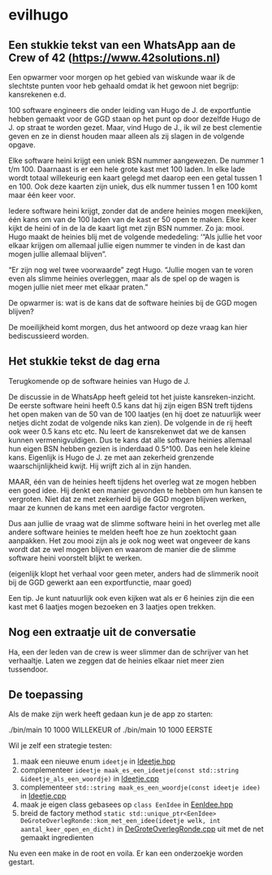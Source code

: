 # evilhugo

## Een stukkie tekst van een WhatsApp aan de Crew of 42 (https://www.42solutions.nl)

Een opwarmer voor morgen op het gebied van wiskunde waar ik de slechtste punten voor heb gehaald omdat ik het gewoon niet begrijp: kansrekenen e.d.

100 software engineers die onder leiding van Hugo de J. de exportfuntie hebben gemaakt voor de GGD staan op het punt op door dezelfde Hugo de J. op straat te worden gezet. Maar, vind Hugo de J., ik wil ze best clementie geven en ze in dienst houden maar alleen als zij slagen in de volgende opgave.

Elke software heini krijgt een uniek BSN nummer aangewezen. De nummer 1 t/m 100. Daarnaast is er een hele grote kast met 100 laden. In elke lade wordt totaal willekeurig een kaart gelegd met daarop een een getal tussen 1 en 100. Ook deze kaarten zijn uniek, dus elk nummer tussen 1 en 100 komt maar één keer voor.

Iedere software heini krijgt, zonder dat de andere heinies mogen meekijken, één kans om van de 100 laden van de kast er 50 open te maken. Elke keer kijkt de heini of in de la de kaart ligt met zijn BSN nummer. Zo ja: mooi. Hugo maakt de heinies blij met de volgende mededeling: ‘“Als jullie het voor elkaar krijgen om allemaal jullie eigen nummer te vinden in de kast dan mogen jullie allemaal blijven”.

“Er zijn nog wel twee voorwaarde” zegt Hugo. “Jullie mogen van te voren even als slimme heinies overleggen, maar als de spel op de wagen is mogen jullie niet meer met elkaar praten.” 

De opwarmer is: wat is de kans dat de software heinies bij de GGD mogen blijven? 


De moeilijkheid komt morgen, dus het antwoord op deze vraag kan hier bediscussieerd worden.

## Het stukkie tekst de dag erna

Terugkomende op de software heinies van Hugo de J.

De discussie in de WhatsApp heeft geleid tot het juiste kansreken-inzicht. De eerste software heini heeft 0.5 kans dat hij zijn eigen BSN treft tijdens het open maken van de 50 van de 100 laatjes (en hij doet ze natuurlijk weer netjes dicht zodat de volgende niks kan zien). De volgende in de rij heeft ook weer 0.5 kans etc etc. Nu leert de kansrekenwet dat we de kansen kunnen vermenigvuldigen. Dus te kans dat alle software heinies allemaal hun eigen BSN hebben gezien is inderdaad 0.5^100. Das een hele kleine kans. Eigenlijk is Hugo de J. ze met aan zekerheid grenzende waarschijnlijkheid kwijt. Hij wrijft zich al in zijn handen.

MAAR, één van de heinies heeft tijdens het overleg wat ze mogen hebben een goed idee. Hij denkt een manier gevonden te hebben om hun kansen te vergroten. Niet dat ze met zekerheid bij de GGD mogen blijven werken, maar ze kunnen de kans met een aardige factor vergroten.

Dus aan jullie de vraag wat de slimme software heini in het overleg met alle andere software heinies te melden heeft hoe ze hun zoektocht gaan aanpakken. Het zou mooi zijn als je ook nog weet wat ongeveer de kans wordt dat ze wel mogen blijven en waarom de manier die de slimme software heini voorstelt blijkt te werken.

(eigenlijk klopt het verhaal voor geen meter, anders had de slimmerik nooit bij de GGD gewerkt aan een exportfunctie, maar goed)

Een tip. Je kunt natuurlijk ook even kijken wat als er 6 heinies zijn die een kast met 6 laatjes mogen bezoeken en 3 laatjes open trekken.

## Nog een extraatje uit de conversatie 

Ha, een der leden van de crew is weer slimmer dan de schrijver van het verhaaltje. Laten we zeggen dat de heinies elkaar niet meer zien tussendoor.

## De toepassing

Als de make zijn werk heeft gedaan kun je de app zo starten:

./bin/main 10 1000 WILLEKEUR of ./bin/main 10 1000 EERSTE

Wil je zelf een strategie testen:

1) maak een nieuwe enum ```ideetje``` in [Ideetje.hpp](include/Ideetje.hpp)
2) complementeer ```ideetje maak_es_een_ideetje(const std::string &ideetje_als_een_woordje)``` in [Ideetje.cpp](src/Ideetje.cpp)
3) complementeer ```std::string maak_es_een_woordje(const ideetje idee)``` in [Ideetje.cpp](src/Ideetje.cpp)
4) maak je eigen class gebasees op ```class EenIdee``` in [EenIdee.hpp](include/EenIdee.hpp)
5) breid de factory method ```static std::unique_ptr<EenIdee> DeGroteOverlegRonde::kom_met_een_idee(ideetje welk, int aantal_keer_open_en_dicht)``` in [DeGroteOverlegRonde.cpp](src/DeGroteOverlegRonde.cpp) uit met de net gemaakt ingredienten

Nu even een make in de root en voila. Er kan een onderzoekje worden gestart.
